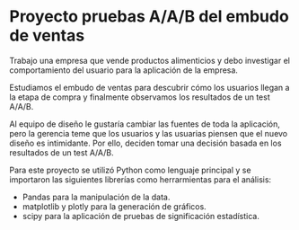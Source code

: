 # Proyecto pruebas A/A/B del embudo de ventas

Trabajo una empresa que vende productos alimenticios y debo investigar el comportamiento del usuario para la aplicación de la empresa.

Estudiamos el embudo de ventas para descubrir cómo los usuarios llegan a la etapa de compra y finalmente observamos los resultados de un test A/A/B.

Al equipo de diseño le gustaría cambiar las fuentes de toda la aplicación, pero la gerencia teme que los usuarios y las usuarias piensen que el nuevo diseño es intimidante. 
Por ello, deciden tomar una decisión basada en los resultados de un test A/A/B.

Para este proyecto se utilizó Python como lenguaje principal y se importaron las siguientes librerías como herrarmientas para el análisis:
- Pandas para la manipulación de la data.
- matplotlib y plotly para la generación de gráficos.
- scipy para la aplicación de pruebas de significación estadística.
